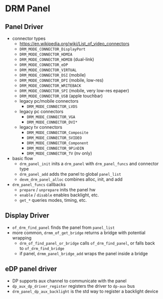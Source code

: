 DRM Panel
=========

## Panel Driver

- connector types
  - <https://en.wikipedia.org/wiki/List_of_video_connectors>
  - `DRM_MODE_CONNECTOR_DisplayPort`
  - `DRM_MODE_CONNECTOR_HDMIA`
  - `DRM_MODE_CONNECTOR_HDMIB` (dual-link)
  - `DRM_MODE_CONNECTOR_eDP`
  - `DRM_MODE_CONNECTOR_VIRTUAL`
  - `DRM_MODE_CONNECTOR_DSI` (mobile)
  - `DRM_MODE_CONNECTOR_DPI` (mobile, low-res)
  - `DRM_MODE_CONNECTOR_WRITEBACK`
  - `DRM_MODE_CONNECTOR_SPI` (mobile, very low-res epaper)
  - `DRM_MODE_CONNECTOR_USB` (apple touchbar)
  - legacy pc/mobile connectors
    - `DRM_MODE_CONNECTOR_LVDS`
  - legacy pc connectors
    - `DRM_MODE_CONNECTOR_VGA`
    - `DRM_MODE_CONNECTOR_DVI*`
  - legacy tv connectors
    - `DRM_MODE_CONNECTOR_Composite`
    - `DRM_MODE_CONNECTOR_SVIDEO`
    - `DRM_MODE_CONNECTOR_Component`
    - `DRM_MODE_CONNECTOR_9PinDIN`
    - `DRM_MODE_CONNECTOR_TV` (nv only)
- basic flow
  - `drm_panel_init` inits a `drm_panel` with `drm_panel_funcs` and connector
    type
  - `drm_panel_add` adds the panel to global `panel_list`
  - `devm_drm_panel_alloc` combines alloc, init, and add
- `drm_panel_funcs` callbacks
  - `prepare` / `unprepare` inits the panel hw
  - `enable` / `disable` enables backlight, etc.
  - `get_*` queries modes, timing, etc.

## Display Driver

- `of_drm_find_panel` finds the panel from `panel_list`
- more common, `drmm_of_get_bridge` returns a bridge with potential wrapping
  - `drm_of_find_panel_or_bridge` calls `of_drm_find_panel`, or falls back
    to `of_drm_find_bridge`
  - if panel, `drmm_panel_bridge_add` wraps the panel inside a bridge

## eDP panel driver

- DP supports aux channel to communicate with the panel
- `dp_aux_dp_driver_register` registers the driver to `dp-aux` bus
- `drm_panel_dp_aux_backlight` is the std way to register a backlight device
